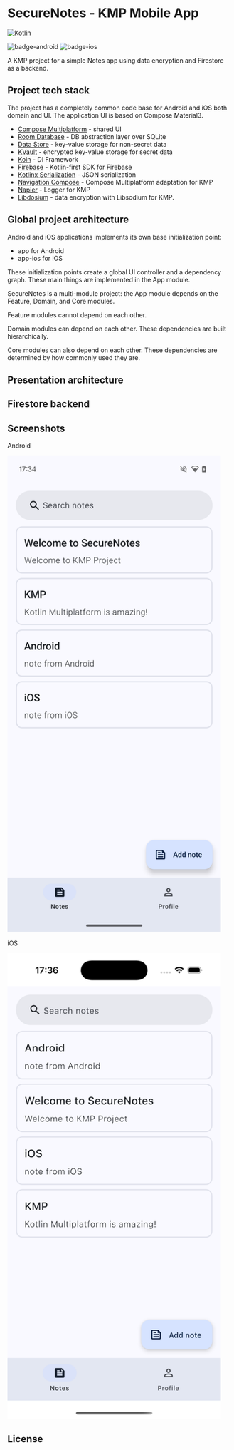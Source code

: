 # SecureNotes - KMP Mobile App

[![Kotlin](https://img.shields.io/badge/Kotlin-2.0.20-blue.svg?style=flat&logo=kotlin)](https://kotlinlang.org)

![badge-android](http://img.shields.io/badge/platform-android-6EDB8D.svg?style=flat)
![badge-ios](https://img.shields.io/badge/platform-ios-6EDB8D.svg?style=flat)

A KMP project for a simple Notes app using data encryption and Firestore as a backend.

## Project tech stack

The project has a completely common code base for Android and iOS both domain and UI. The application UI is based on Compose Material3.

- [Compose Multiplatform](https://github.com/JetBrains/compose-multiplatform) - shared UI
- [Room Database](https://developer.android.com/kotlin/multiplatform/room) - DB abstraction layer over SQLite
- [Data Store](https://developer.android.com/jetpack/androidx/releases/datastore) - key-value storage for non-secret data
- [KVault](https://github.com/Liftric/KVault) - encrypted key-value storage for secret data
- [Koin](https://github.com/InsertKoinIO/koin) - DI Framework
- [Firebase](https://github.com/GitLiveApp/firebase-kotlin-sdk) - Kotlin-first SDK for Firebase
- [Kotlinx Serialization](https://github.com/Kotlin/kotlinx.serialization) - JSON serialization
- [Navigation Compose](https://www.jetbrains.com/help/kotlin-multiplatform-dev/compose-navigation-routing.html) - Compose Multiplatform adaptation for KMP
- [Napier](https://github.com/AAkira/Napier) - Logger for KMP
- [Libdosium](https://github.com/ionspin/kotlin-multiplatform-libsodium) - data encryption with Libsodium for KMP.

## Global project architecture

Android and iOS applications implements its own base initialization point:

- app for Android
- app-ios for iOS

These initialization points create a global UI controller and a dependency graph. These main things are implemented in the App module.

SecureNotes is a multi-module project: the App module depends on the Feature, Domain, and Core modules.

Feature modules cannot depend on each other.

Domain modules can depend on each other. These dependencies are built hierarchically.

Core modules can also depend on each other. These dependencies are determined by how commonly used they are.

## Presentation architecture

## Firestore backend

## Screenshots

Android

<img src="assets/screenshots/Android.png" width="480" alt="screenshot from Android">

iOS

<img src="assets/screenshots/iOS.png" width="480" alt="screenshot from iOS">

## License
